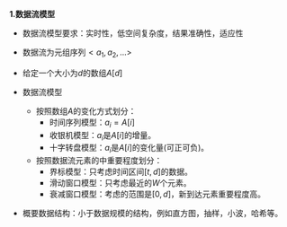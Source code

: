 **1.数据流模型**

+ 数据流模型要求：实时性，低空间复杂度，结果准确性，适应性
+ 数据流为元组序列$<a_1,a_2,...>$
+ 给定一个大小为$d$的数组$A[d]$
+ 数据流模型
  + 按照数组$A$的变化方式划分：
    + 时间序列模型：$a_i=A[i]$
    + 收银机模型：$a_i$是$A[i]$的增量。
    + 十字转盘模型：$a_i$是$A[i]$的变化量(可正可负)。
  + 按照数据流元素的中重要程度划分：
    + 界标模型：只考虑时间区间$[t,d]$的数据。
    + 滑动窗口模型：只考虑最近的$W$个元素。
    + 衰减窗口模型：考虑的范围是$[0,d]$，新到达元素重要程度高。

+ 概要数据结构：小于数据规模的结构，例如直方图，抽样，小波，哈希等。